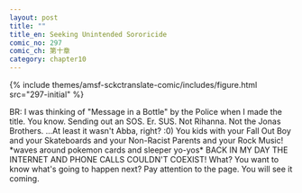 ```yaml
---
layout: post
title: ""
title_en: Seeking Unintended Sororicide
comic_no: 297
comic_ch: 第十章
category: chapter10
---
```

{% include themes/amsf-sckctranslate-comic/includes/figure.html src="297-initial" %}

BR: I was thinking of "Message in a Bottle" by the Police when I made the title. You know. Sending out an SOS. Er. SUS. Not Rihanna. Not the Jonas Brothers. ...At least it wasn't Abba, right? :0) You kids with your Fall Out Boy and your Skateboards and your Non-Racist Parents and your Rock Music! \*waves around pokemon cards and sleeper yo-yos\* BACK IN MY DAY THE INTERNET AND PHONE CALLS COULDN'T COEXIST! What? You want to know what's going to happen next? Pay attention to the page. You will see it coming.
